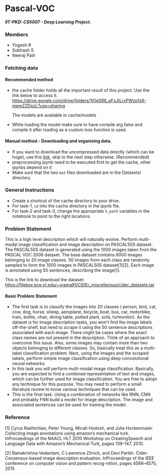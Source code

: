 # Pascal-VOC
**_IIT-PKD: CS5007 - Deep Learning Project._**

### Members
- Yogesh R
- Subhash S
- Neeraj Patil

### Fetching data
#### Recommended method
- the cache folder holds all the important result of this project. Use the link below to access it.  
  https://drive.google.com/drive/folders/1IOeSR6_gFxJtLrxPWzp1z6-memZZDpzL?usp=sharing
  
  The models are available in cache/models
- While loading the model make sure to have compile arg false and compile it after loading as a custom loss function is used.

#### Manual method - Downloading and organising data.
- If you want to download the uncompressed data directly (which can be huge), use this [link](https://drive.google.com/drive/folders/1w-Kg6hr93Ov3OyGK2bctxAg9axfhpIKj?usp=sharing), skip to the next step otherwise. (Recommended)
- preprocessing.ipynb need to be executed first to get the cache, other ipynbs depend on it
- Make sure that the two `mat` files downloaded are in the Datasets/ directory.

### General Instructions
- Create a shortcut of the cache directory to your drive.
- For task-1, `cd` into the cache directory in the ipynb file.
- For task-2 and task-3, change the appropriate `%_path` variables in the notebook to point to the right locations.

### Problem Statement

This is a high level description which will naturally evolve. Perform multi-modal image classification and image description on PASCAL50S dataset. The PASCAL50S dataset is generated using the 1000 images taken from the PASCAL VOC 2008 dataset. The base dataset contains 6000 images belonging to 20 image classes. 50 images from each class are randomly sampled to form the 1000 images in PASCAL50S dataset[1][2]. Each image is annotated using 50 sentences, describing the image[1].

This is the link to download the dataset: https://filebox.ece.vt.edu/~vrama91/CIDEr_miscellanous/cider_datasets.tar


#### Basic Problem Statement
- The first task is to classify the images into 20 classes ( person, bird, cat, cow, dog, horse, sheep, aeroplane, bicycle, boat, bus, car, motorbike, train, bottle, chair, dining table, potted plant, sofa, tv/monitor). As the dataset is for image description tasks, you won't find the image labels off-the-shelf, but need to scrape it using the 50 sentence descriptions associated with each image. There might be cases where the exact class names are not present in the description. Think of an approach to overcome this issue. Also, some images may contain more than two objects belonging to different classes. So, basically treat this as a multi-label classification problem. Next, using the images and the scraped labels, perform simple image classification using deep convolutional neural networks. 
- In this task you will perform multi-modal image classification. Basically, you are expected to find a combined representation of text and images, which can be further used for image classification. You are free to adopt any technique for this purpose. You may need to perform a small literature review to know various techniques that can be used. 
- This is the final task. Using a combination of networks like RNN, CNN and probably FNN build a model for image description. The image and associated sentences can be used for training the model.


### Reference

[1]  Cyrus Rashtchian, Peter Young, Micah Hodosh, and Julia Hockenmaier. Collecting image annotations using amazon’s mechanical turk.  InProceedings  of  the  NAACL  HLT  2010  Workshop  on  CreatingSpeech and Language Data with Amazon’s Mechanical Turk, pages 139–147, 2010.

[2]  Ramakrishna  Vedantam,  C  Lawrence  Zitnick,  and  Devi  Parikh.   Cider:   Consensus-based  image description evaluation.  InProceedings of the IEEE conference on computer vision and pattern recog-nition, pages 4566–4575, 2015


